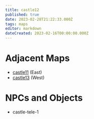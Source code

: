 ```yaml
---
title: castle12
published: true
date: 2023-02-28T21:22:33.000Z
tags: maps
editor: markdown
dateCreated: 2023-02-16T00:00:00.000Z
---
```



# Adjacent Maps
 * [castle11](/maps/castle11) (East)
 * [castle13](/maps/castle13) (West)

# NPCs and Objects
 * castle-tele-1
